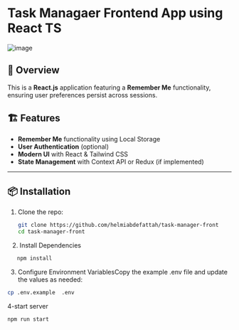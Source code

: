 # Task Managaer Frontend App using React TS

![image](https://github.com/user-attachments/assets/bbf89d86-5664-4273-8d30-5e315a29e4dd)


## 🚀 Overview
This is a **React.js** application featuring a **Remember Me** functionality, ensuring user preferences persist across sessions.

## 🏗️ Features
- **Remember Me** functionality using Local Storage
- **User Authentication** (optional)
- **Modern UI** with React & Tailwind CSS
- **State Management** with Context API or Redux (if implemented)

---

## 📦 Installation

1. Clone the repo:
   ```sh
   git clone https://github.com/helmiabdefattah/task-manager-front
   cd task-manager-front
``
``
 2.  Install Dependencies
```sh
   npm install
```
3.  Configure Environment VariablesCopy the example .env file and update the values as needed:
   ```sh
   cp .env.example  .env 
   ```
4-start server
```sh
npm run start
```


